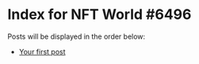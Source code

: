 # Index for NFT World #6496
Posts will be displayed in the order below:

- [Your first post](./001-first.md)


